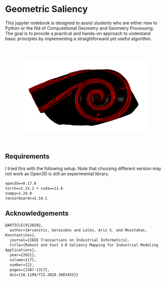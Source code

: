 # Geometric Saliency

This jupyter notebook is designed to assist students who are either new to Python or the fild of Computetional Geometry and Geometry Processing. The goal is to provide a practical and hands-on approach to undestand basic principles by implementing a straightforward yet useful algorithm. 

 
<br/><br/>
<div align="center">
    <img src = "./resources/img/saliency_vis.png", width = 420, aligh=center />
</div>
<br/><br/>

## Requirements

I tried this with the following setup. Note that choosing different version may not work as Open3D is still an experimental library.

```
open3d==0.17.0
torch==1.13.1 + cuda==11.6
numpy=1.24.0
tensorboard==2.14.1
```

## Acknowledgements
```
@ARTICLE{9120202,
  author={Arvanitis, Gerasimos and Lalos, Aris S. and Moustakas, Konstantinos},
  journal={IEEE Transactions on Industrial Informatics}, 
  title={Robust and Fast 3-D Saliency Mapping for Industrial Modeling Applications}, 
  year={2021},
  volume={17},
  number={2},
  pages={1307-1317},
  doi={10.1109/TII.2020.3003455}}
```